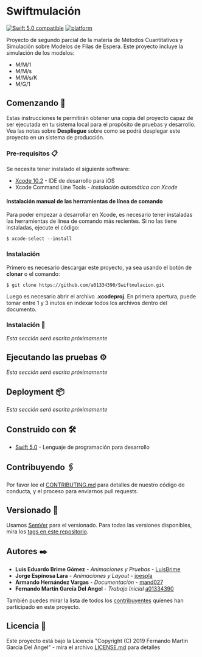 # Swiftmulación
<a href="https://developer.apple.com/swift"><img src="https://img.shields.io/badge/swift5.0-compatible-orange.svg?longCache=true&style=flat-square" alt="Swift 5.0 compatible" /></a>
<a href="https://www.apple.com/de/ios/ios-12/"><img src="https://img.shields.io/badge/platform-iOS-lightgray.svg?longCache=true&style=flat-square" alt="platform" /></a>

Proyecto de segundo parcial de la materia de Métodos Cuantitativos y Simulación sobre Modelos de Filas de Espera. Este proyecto incluye la simulación de los modelos:

* M/M/1
* M/M/s
* M/M/s/K
* M/G/1


## Comenzando 🚀

Estas instrucciones te permitirán obtener una copia del proyecto capaz de ser ejecutada en tu sistema local para el propósito de pruebas y desarrollo. Vea las notas sobre **Despliegue**  sobre como se podrá desplegar este proyecto en un sistema de producción.

### Pre-requisitos 📋

Se necesita tener instalado el siguiente software:

* [Xcode 10.2](https://developer.apple.com/xcode/) - IDE de desarrollo para iOS
* Xcode Command Line Tools - _Instalación automática con Xcode_

#### Instalación manual de las herramientas de línea de comando
Para poder empezar a desarrollar en Xcode, es necesario tener instaladas las herramientas de línea de comando más recientes. Si no las tiene instaladas, ejecute el código:
```
$ xcode-select --install
```
### Instalación
Primero es necesario descargar este proyecto, ya sea usando el botón de **clonar** o el comando:

```
$ git clone https://github.com/a01334390/Swiftmulacion.git
```

Luego es necesario abrir el archivo **.xcodeproj**. En primera apertura, puede tomar entre 1 y 3 inutos en indexar todos los archivos dentro del documento.

### Instalación 🔧

_Esta sección será escrita próximamente_

## Ejecutando las pruebas ⚙️

_Esta sección será escrita próximamente_

## Deployment 📦

_Esta sección será escrita próximamente_

## Construido con 🛠️

* [Swift 5.0](https://swift.org) - Lenguaje de programación para desarrollo

## Contribuyendo 🖇️

Por favor lee el [CONTRIBUTING.md](https://gist.github.com/a01334390/swiftmulacion) para detalles de nuestro código de conducta, y el proceso para enviarnos pull requests.

## Versionado 📌

Usamos [SemVer](http://semver.org/) para el versionado. Para todas las versiones disponibles, mira los [tags en este repositorio](https://github.com/a01334390/swiftmulacion/tags).

## Autores ✒️

* **Luis Eduardo Brime Gómez** - *Animaciones y Pruebas* - [LuisBrime](https://github.com/LuisBrime)
* **Jorge Espinosa Lara** - *Animaciones y Layout* - [joespla](https://github.com/joespla)
* **Armando Hernández Vargas** - *Documentación* - [mand027](https://github.com/mand027)
* **Fernando Martín García Del Angel** - *Trabajo Inicial* [a01334390](https://github.com/a01334390)

También puedes mirar la lista de todos los [contribuyentes](https://github.com/a01334390/swiftmulacion/contributors) quíenes han participado en este proyecto. 

## Licencia 📄

Este proyecto está bajo la Licencia "Copyright (C) 2019 Fernando Martin Garcia Del Angel" - mira el archivo [LICENSE.md](LICENSE.md) para detalles
